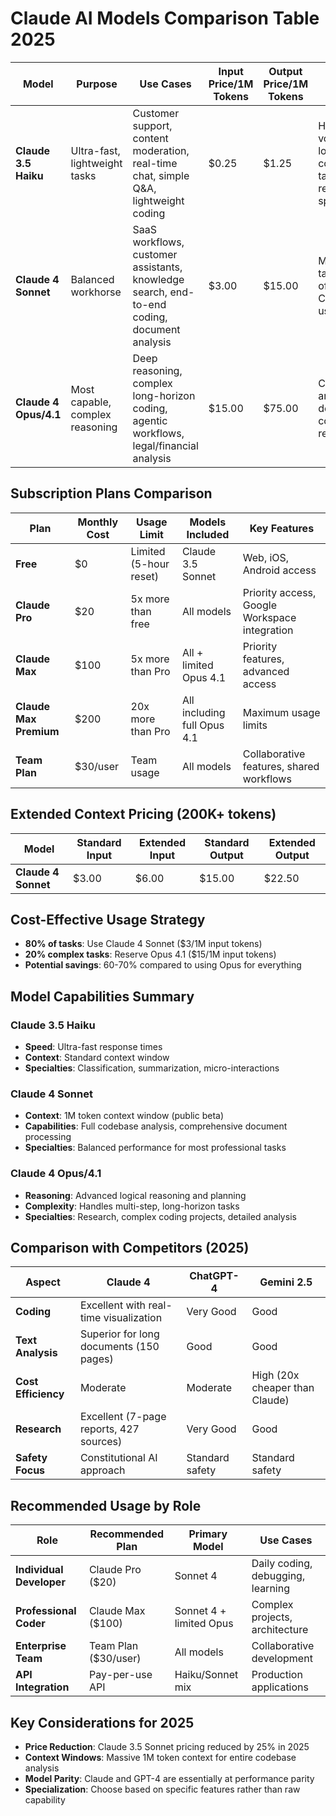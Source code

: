 # Claude AI Models Comparison Table 2025

| Model | Purpose | Use Cases | Input Price/1M Tokens | Output Price/1M Tokens | Best For |
|-------|---------|-----------|----------------------|----------------------|----------|
| **Claude 3.5 Haiku** | Ultra-fast, lightweight tasks | Customer support, content moderation, real-time chat, simple Q&A, lightweight coding | $0.25 | $1.25 | High-volume, low-complexity tasks requiring speed |
| **Claude 4 Sonnet** | Balanced workhorse | SaaS workflows, customer assistants, knowledge search, end-to-end coding, document analysis | $3.00 | $15.00 | Most coding tasks (80% of Claude Code usage) |
| **Claude 4 Opus/4.1** | Most capable, complex reasoning | Deep reasoning, complex long-horizon coding, agentic workflows, legal/financial analysis | $15.00 | $75.00 | Complex architectural decisions, code reviews |

## Subscription Plans Comparison

| Plan | Monthly Cost | Usage Limit | Models Included | Key Features |
|------|-------------|-------------|-----------------|--------------|
| **Free** | $0 | Limited (5-hour reset) | Claude 3.5 Sonnet | Web, iOS, Android access |
| **Claude Pro** | $20 | 5x more than free | All models | Priority access, Google Workspace integration |
| **Claude Max** | $100 | 5x more than Pro | All + limited Opus 4.1 | Priority features, advanced access |
| **Claude Max Premium** | $200 | 20x more than Pro | All including full Opus 4.1 | Maximum usage limits |
| **Team Plan** | $30/user | Team usage | All models | Collaborative features, shared workflows |

## Extended Context Pricing (200K+ tokens)

| Model | Standard Input | Extended Input | Standard Output | Extended Output |
|-------|---------------|---------------|-----------------|-----------------|
| **Claude 4 Sonnet** | $3.00 | $6.00 | $15.00 | $22.50 |

## Cost-Effective Usage Strategy

- **80% of tasks**: Use Claude 4 Sonnet ($3/1M input tokens)
- **20% complex tasks**: Reserve Opus 4.1 ($15/1M input tokens)
- **Potential savings**: 60-70% compared to using Opus for everything

## Model Capabilities Summary

### Claude 3.5 Haiku
- **Speed**: Ultra-fast response times
- **Context**: Standard context window
- **Specialties**: Classification, summarization, micro-interactions

### Claude 4 Sonnet
- **Context**: 1M token context window (public beta)
- **Capabilities**: Full codebase analysis, comprehensive document processing
- **Specialties**: Balanced performance for most professional tasks

### Claude 4 Opus/4.1
- **Reasoning**: Advanced logical reasoning and planning
- **Complexity**: Handles multi-step, long-horizon tasks
- **Specialties**: Research, complex coding projects, detailed analysis

## Comparison with Competitors (2025)

| Aspect | Claude 4 | ChatGPT-4 | Gemini 2.5 |
|--------|----------|-----------|------------|
| **Coding** | Excellent with real-time visualization | Very Good | Good |
| **Text Analysis** | Superior for long documents (150 pages) | Good | Good |
| **Cost Efficiency** | Moderate | Moderate | High (20x cheaper than Claude) |
| **Research** | Excellent (7-page reports, 427 sources) | Very Good | Good |
| **Safety Focus** | Constitutional AI approach | Standard safety | Standard safety |

## Recommended Usage by Role

| Role | Recommended Plan | Primary Model | Use Cases |
|------|-----------------|---------------|-----------|
| **Individual Developer** | Claude Pro ($20) | Sonnet 4 | Daily coding, debugging, learning |
| **Professional Coder** | Claude Max ($100) | Sonnet 4 + limited Opus | Complex projects, architecture |
| **Enterprise Team** | Team Plan ($30/user) | All models | Collaborative development |
| **API Integration** | Pay-per-use API | Haiku/Sonnet mix | Production applications |

## Key Considerations for 2025

- **Price Reduction**: Claude 3.5 Sonnet pricing reduced by 25% in 2025
- **Context Windows**: Massive 1M token context for entire codebase analysis
- **Model Parity**: Claude and GPT-4 are essentially at performance parity
- **Specialization**: Choose based on specific features rather than raw capability